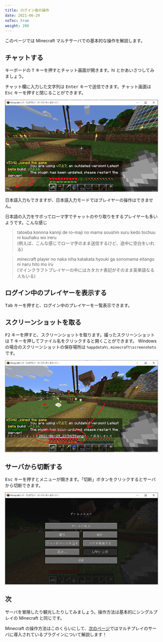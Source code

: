 ```yaml
---
title: ログイン後の操作
date: 2021-06-29
noToc: true
weight: 200
---
```


このページでは Minecraft マルチサーバでの基本的な操作を解説します。

## チャットする
キーボードの <kbd>T</kbd> キーを押すとチャット画面が開きます。hi とかあいさつしてみましょう。

チャット欄に入力した文字列は <kbd>Enter</kbd> キーで送信できます。チャット画面は <kbd>Esc</kbd> キーを押すと閉じることができます。

![チャット画面を開く](/introduction/img/chat.png)

日本語入力もできますが、日本語入力モードではプレイヤーの操作はできません。

日本語の入力をサボってローマ字でチャットのやり取りをするプレイヤーも多いようです。こんな感じ

> tatoeba konnna kannji de ro-maji no mama soushin suru kedo tochuu ni kuuhaku wo ireru  
> (例えば、こんな感じでローマ字のまま送信するけど、途中に空白をいれる)

> minecraft player no naka niha katakata hyouki ga sonomama eitango ni naru hito mo iru  
> (マインクラフトプレイヤーの中にはカタカナ表記がそのまま英単語なる人もいる)

## ログイン中のプレイヤーを表示する
<kbd>Tab</kbd> キーを押すと、ログイン中のプレイヤーを一覧表示できます。

## スクリーンショットを取る
<kbd>F2</kbd> キーを押すと、スクリーンショットを取ります。撮ったスクリーンショットは <kbd>T</kbd> キーを押してファイル名をクリックすると開くことができます。
Windows の場合のスクリーンショットの保存場所は `%appdata%\.minecraft\screenshots` です。

![撮影したスクリーンショットを開く](/introduction/img/screenshot.png)

## サーバから切断する
<kbd>Esc</kbd> キーを押すとメニューが開きます。「切断」ボタンをクリックするとサーバから切断できます。

![メニュー画面](/introduction/img/menu.png)

## 次
サーバを冒険したり観光したりしてみましょう。操作方法は基本的にシングルプレイの Minecraft と同じです。

Minecraft の操作方法はこのくらいにして、[次のページ](/introduction/plugins)ではマルチプレイのサーバに導入されているプラグインについて解説します！


